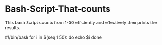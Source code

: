 # Bash-Script-That-counts
This bash Script counts from 1-50 efficiently and effectively then prints the results.

#!/bin/bash
for i in $(seq 1 50): do 
  echo $i 
done
